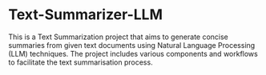 # Text-Summarizer-LLM
This is a Text Summarization project that aims to generate concise summaries from given text documents using Natural Language Processing (LLM) techniques. The project includes various components and workflows to facilitate the text summarisation process.
